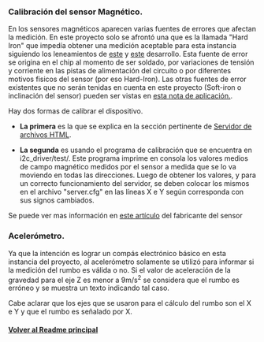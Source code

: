 ### Calibración del sensor Magnético.
En los sensores magnéticos aparecen varias fuentes de errores que afectan la medición. En este proyecto solo se afrontó una que es la llamada "Hard Iron" que impedía obtener una medición aceptable para esta instancia siguiendo los leneamientos de [este](https://learn.adafruit.com/adafruit-sensorlab-magnetometer-calibration/simple-magnetic-calibration) y [este](https://github.com/adafruit/Adafruit_SensorLab/blob/master/examples/calibration/mag_hardiron_simplecal/mag_hardiron_simplecal.ino) desarrollo. Esta fuente de error se origina en el chip al momento de ser soldado, por variaciones de tensión y corriente en las pistas de alimentación del circuito o por diferentes motivos fisicos del sensor (por eso Hard-Iron). Las otras fuentes de error existentes que no serán tenidas en cuenta en este proyecto (Soft-iron o inclinación del sensor) pueden ser vistas en [esta nota de aplicación.](https://www.pololu.com/file/0J434/LSM303DLH-compass-app-note.pdf). 

Hay dos formas de calibrar el dispositivo.

* **La primera** es la que se explica en la sección pertinente de [Servidor de archivos HTML](/02_cuat/Readme_docs/server.md).

* **La segunda** es usando el programa de calibración que se encuentra en i2c_driver/test/. Este programa imprime en consola los valores medios de campo magnético medidos por el sensor a medida que se lo va moviendo en todas las direcciones. Luego de obtener los valores, y para un correcto funcionamiento del servidor, se deben colocar los mismos en el archivo "server.cfg" en las líneas X e Y según corresponda con sus signos cambiados.

Se puede ver mas información en [este artículo](https://learn.adafruit.com/lsm303-accelerometer-slash-compass-breakout?view=all) del fabricante del sensor

### Acelerómetro.

Ya que la intención es lograr un compás electrónico básico en esta instancia del proyecto, al acelerómetro solamente se utilizó para informar si la medición del rumbo es válida o no. Si el valor de aceleración de la gravedad para el eje Z es menor a 9m/s<sup>2</sup> se considera que el rumbo es erróneo y se muestra un texto indicando tal caso.

Cabe aclarar que los ejes que se usaron para el cálculo del rumbo son el X e Y y que el rumbo es señalado por X.

#### [Volver al Readme principal](/02_cuat/README.md)